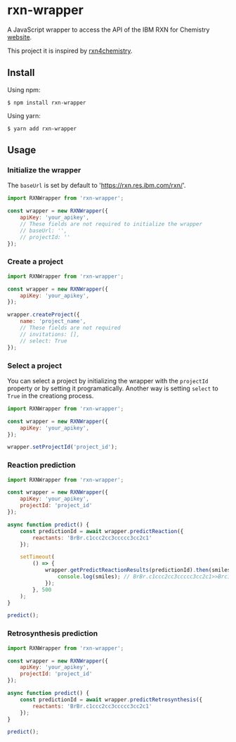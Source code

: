 # rxn-wrapper

A JavaScript wrapper to access the API of the IBM RXN for Chemistry [website](https://rxn.res.ibm.com/rxn/).

This project it is inspired by [rxn4chemistry](https://github.com/rxn4chemistry/rxn4chemistry).

## Install
Using npm:

```
$ npm install rxn-wrapper
```

Using yarn:

```
$ yarn add rxn-wrapper
```

## Usage

### Initialize the wrapper

The `baseUrl` is set by default to 'https://rxn.res.ibm.com/rxn/'.

```javascript
import RXNWrapper from 'rxn-wrapper';

const wrapper = new RXNWrapper({
    apiKey: 'your_apikey',
    // These fields are not required to initialize the wrapper
    // baseUrl: '',
    // projectId: ''
});
```

### Create a project

```javascript
import RXNWrapper from 'rxn-wrapper';

const wrapper = new RXNWrapper({
    apiKey: 'your_apikey',
});

wrapper.createProject({
    name: 'project_name',
    // These fields are not required
    // invitations: [],
    // select: True
});
```

### Select a project

You can select a project by initializing the wrapper with the `projectId` property or by setting it programatically. Another way is setting `select` to `True` in the creationg process.

```javascript
import RXNWrapper from 'rxn-wrapper';

const wrapper = new RXNWrapper({
    apiKey: 'your_apikey',
});

wrapper.setProjectId('project_id');
```

### Reaction prediction

```javascript
import RXNWrapper from 'rxn-wrapper';

const wrapper = new RXNWrapper({
    apiKey: 'your_apikey',
    projectId: 'project_id'
});

async function predict() {
    const predictionId = await wrapper.predictReaction({
        reactants: 'BrBr.c1ccc2cc3ccccc3cc2c1'
    });

    setTimeout(
        () => {
            wrapper.getPredictReactionResults(predictionId).then(smiles => {
                console.log(smiles); // BrBr.c1ccc2cc3ccccc3cc2c1>>Brc1c2ccccc2cc2ccccc12
            });
        }, 500
    );
}

predict();

```

### Retrosynthesis prediction

```javascript
import RXNWrapper from 'rxn-wrapper';

const wrapper = new RXNWrapper({
    apiKey: 'your_apikey',
    projectId: 'project_id'
});

async function predict() {
    const predictionId = await wrapper.predictRetrosynthesis({
        reactants: 'BrBr.c1ccc2cc3ccccc3cc2c1'
    });
}

predict();
```